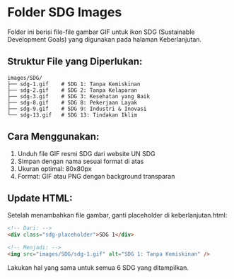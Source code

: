 # Folder SDG Images

Folder ini berisi file-file gambar GIF untuk ikon SDG (Sustainable Development Goals) yang digunakan pada halaman Keberlanjutan.

## Struktur File yang Diperlukan:

```
images/SDG/
├── sdg-1.gif    # SDG 1: Tanpa Kemiskinan
├── sdg-2.gif    # SDG 2: Tanpa Kelaparan
├── sdg-3.gif    # SDG 3: Kesehatan yang Baik
├── sdg-8.gif    # SDG 8: Pekerjaan Layak
├── sdg-9.gif    # SDG 9: Industri & Inovasi
└── sdg-13.gif   # SDG 13: Tindakan Iklim
```

## Cara Menggunakan:

1. Unduh file GIF resmi SDG dari website UN SDG
2. Simpan dengan nama sesuai format di atas
3. Ukuran optimal: 80x80px
4. Format: GIF atau PNG dengan background transparan

## Update HTML:

Setelah menambahkan file gambar, ganti placeholder di keberlanjutan.html:

```html
<!-- Dari: -->
<div class="sdg-placeholder">SDG 1</div>

<!-- Menjadi: -->
<img src="images/SDG/sdg-1.gif" alt="SDG 1: Tanpa Kemiskinan" />
```

Lakukan hal yang sama untuk semua 6 SDG yang ditampilkan.
